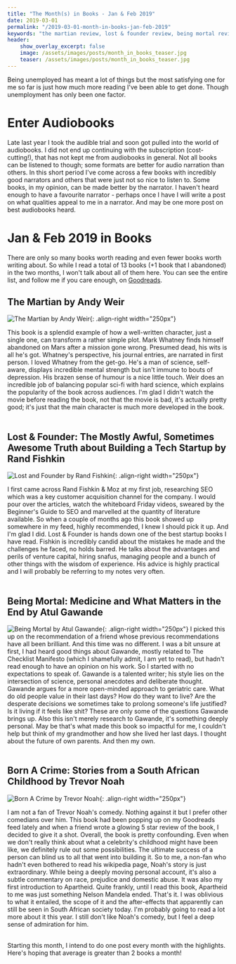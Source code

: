 ```yaml
---
title: "The Month(s) in Books - Jan & Feb 2019"
date: 2019-03-01
permalink: "/2019-03-01-month-in-books-jan-feb-2019"
keywords: "the martian review, lost & founder review, being mortal review, born a crime review, book reviews"
header:
    show_overlay_excerpt: false
    image: /assets/images/posts/month_in_books_teaser.jpg
    teaser: /assets/images/posts/month_in_books_teaser.jpg
---
```

Being unemployed has meant a lot of things but the most satisfying one for me so far is just how much more reading I've been able to get done. Though unemployment has only been one factor.

# Enter Audiobooks

Late last year I took the audible trial and soon got pulled into the world of audiobooks. I did not end up continuing with the subscription (cost-cutting!), that has not kept me from audiobooks in general. Not all books can be listened to though; some formats are better for audio narration than others. In this short period I've come across a few books with incredibly good narrators and others that were just not so nice to listen to. Some books, in my opinion, can be made better by the narrator. I haven't heard enough to have a favourite narrator - perhaps once I have I will write a post on what qualities appeal to me in a narrator. And may be one more post on best audiobooks heard.

# Jan & Feb 2019 in Books

There are only so many books worth reading and even fewer books worth writing about. So while I read a total of 13 books (+1 book that I abandoned) in the two months, I won't talk about all of them here. You can see the entire list, and follow me if you care enough, on [Goodreads](https://www.goodreads.com/aamnakhan).


## The Martian by Andy Weir
![The Martian by Andy Weir](/assets/images/posts/03_month_in_books0102/the_martian.jpg){: .align-right width="250px"}

This book is a splendid example of how a well-written character, just a single one, can transform a rather simple plot. Mark Whatney finds himself abandoned on Mars after a mission gone wrong. Presumed dead, his wits is all he's got. Whatney's perspective, his journal entries, are narrated in first person. I loved Whatney from the get-go. He's a man of science, self-aware, displays incredible mental strength but isn't immune to bouts of depression. His brazen sense of humour is a nice little touch. Weir does an incredible job of balancing popular sci-fi with hard science, which explains the popularity of the book across audiences. I'm glad I didn't watch the movie before reading the book, not that the movie is bad, it's actually pretty good; it's just that the main character is much more developed in the book.
<br/>
<br/>

## Lost & Founder: The Mostly Awful, Sometimes Awesome Truth about Building a Tech Startup by Rand Fishkin
![Lost and Founder by Rand Fishkin](/assets/images/posts/03_month_in_books0102/lost_and_founder.jpg){: .align-right width="250px"}

I first came across Rand Fishkin & Moz at my first job, researching SEO which was a key customer acquisition channel for the company. I would pour over the articles, watch the whiteboard Friday videos, sweared by the Beginner's Guide to SEO and marvelled at the quantity of literature available. So when a couple of months ago this book showed up somewhere in my feed, highly recommended, I knew I should pick it up. And I'm glad I did. Lost & Founder is hands down one of the best startup books I have read. Fishkin is incredibly candid about the mistakes he made and the challenges he faced, no holds barred. He talks about the advantages and perils of venture capital, hiring snafus, managing people and a bunch of other things with the wisdom of experience. His advice is highly practical and I will probably be referring to my notes very often.
<br/>
<br/>


## Being Mortal: Medicine and What Matters in the End by Atul Gawande

![Being Mortal by Atul Gawande](/assets/images/posts/03_month_in_books0102/being_mortal.jpg){: .align-right width="250px"}
I picked this up on the recommendation of a friend whose previous recommendations have all been brilliant. And this time was no different. I was a bit unsure at first, I had heard good things about Gawande, mostly related to The Checklist Manifesto (which I shamefully admit, I am yet to read), but hadn't read enough to have an opinion on his work. So I started with no expectations to speak of. Gawande is a talented writer; his style lies on the intersection of science, personal anecdotes and deliberate thought. Gawande argues for a more open-minded approach to geriatric care. What do old people value in their last days? How do they want to live? Are the desperate decisions we sometimes take to prolong someone's life justified? Is it living if it feels like shit? These are only some of the questions Gawande brings up. Also this isn't merely research to Gawande, it's something deeply personal. May be that's what made this book so impactful for me, I couldn't help but think of my grandmother and how she lived her last days. I thought about the future of own parents. And then my own.
<br/>
<br/>



## Born A Crime: Stories from a South African Childhood by Trevor Noah

![Born A Crime by Trevor Noah](/assets/images/posts/03_month_in_books0102/born_a_crime.jpg){: .align-right width="250px"}

I am not a fan of Trevor Noah's comedy. Nothing against it but I prefer other comedians over him. This book had been popping up on my Goodreads feed lately and when a friend wrote a glowing 5 star review of the book, I decided to give it a shot. Overall, the book is pretty confounding. Even when we don't really think about what a celebrity's childhood might have been like, we definitely rule out some possibilities. The ultimate success of a person can blind us to all that went into building it. So to me, a non-fan who hadn't even bothered to read his wikipedia page, Noah's story is just extraordinary. While being a deeply moving personal account, it's also a subtle commentary on race, prejudice and domestic abuse. It was also my first introduction to Apartheid. Quite frankly, until I read this book, Apartheid to me was just something Nelson Mandela ended. That's it. I was oblivious to what it entailed, the scope of it and the after-effects that apparently can still be seen in South African society today. I'm probably going to read a lot more about it this year. I still don't like Noah's comedy, but I feel a deep sense of admiration for him.
<br/>
<br/>



Starting this month, I intend to do one post every month with the highlights. Here's hoping that average is greater than 2 books a month!